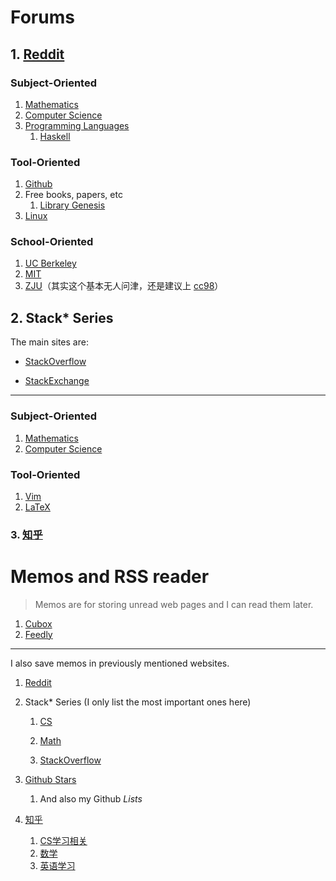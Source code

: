# Forums

## 1. [Reddit](https://reddit.com)

### Subject-Oriented

1. [Mathematics](https://www.reddit.com/r/math/)
2. [Computer Science](https://www.reddit.com/r/computerscience/)
3. [Programming Languages](https://www.reddit.com/r/learnprogramming/)
   1. [Haskell](https://www.reddit.com/r/haskell/)

### Tool-Oriented

1. [Github](https://www.reddit.com/r/github/)
2. Free books, papers, etc
   1. [Library Genesis](https://www.reddit.com/r/libgen/)
3. [Linux](https://www.reddit.com/r/linux/)

### School-Oriented

1. [UC Berkeley](https://www.reddit.com/r/berkeley/)
2. [MIT](https://www.reddit.com/r/MIT)
3. [ZJU](https://www.reddit.com/r/zju/)（其实这个基本无人问津，还是建议上 [cc98](https://www.cc98.org)）

## 2. Stack* Series

The main sites are:

- [StackOverflow](https://stackoverflow.com/)

- [StackExchange](https://stackexchange.com/)

---

### Subject-Oriented

1. [Mathematics](https://math.stackexchange.com)
2. [Computer Science](https://cs.stackexchange.com)

### Tool-Oriented

1. [Vim](https://vi.stackexchange.com/)
2. [LaTeX](https://tex.stackexchange.com/)

### 3. [知乎](https://www.zhihu.com)

# Memos and RSS reader

> Memos are for storing unread web pages and I can read them later.

1. [Cubox](https://cubox.cc/my/inbox)
2. [Feedly](https://feedly.com/i/my)

---

I also save memos in previously mentioned websites.

1. [Reddit](https://www.reddit.com/user/MaxTerraeDickens/saved/)

2. Stack* Series (I only list the most important ones here)

   1. [CS](https://cs.stackexchange.com/users/saves/157627/all)
   2. [Math](https://math.stackexchange.com/users/saves/1105712/all)

   3. [StackOverflow](https://stackoverflow.com/users/saves/12762329/all)

3. [Github Stars](https://github.com/MTDickens?tab=stars)

   1. And also my Github *Lists*

4. [知乎](https://www.zhihu.com/people/mtdickens/collections)

   1. [CS学习相关](https://www.zhihu.com/collection/827970906)
   2. [数学](https://www.zhihu.com/collection/837162188)
   3. [英语学习](https://www.zhihu.com/collection/825236937)